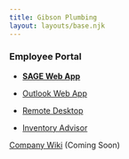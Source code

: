 ```yaml
---
title: Gibson Plumbing
layout: layouts/base.njk
---
```

### Employee Portal
- [**SAGE Web App**](https://qa.gibsonplumbing.com/GibsonQA)

- [Outlook Web App](https://mail.gibsonplumbing.com/owa)
- [Remote Desktop](https://control.itsupport247.net)
- [Inventory Advisor](https://gibsonplumbing.sageinvadv.net)

[Company Wiki](https://wiki.gibsonplumbing.com) (Coming Soon)
